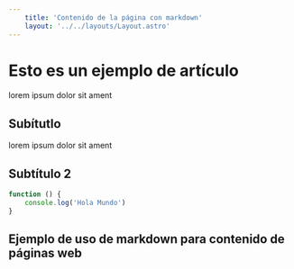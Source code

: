 ```yaml
---
    title: 'Contenido de la página con markdown'
    layout: '../../layouts/Layout.astro'
---
```


# Esto es un ejemplo de artículo

lorem ipsum dolor sit ament

## Subítutlo

lorem ipsum dolor sit ament

## Subtítulo 2
```javascript
function () {
    console.log('Hola Mundo')
}
```

## Ejemplo de uso de markdown para contenido de páginas web